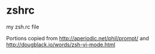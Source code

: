 # zshrc
my zsh.rc file

Portions copied from 
http://aperiodic.net/phil/prompt/
and
http://dougblack.io/words/zsh-vi-mode.html
